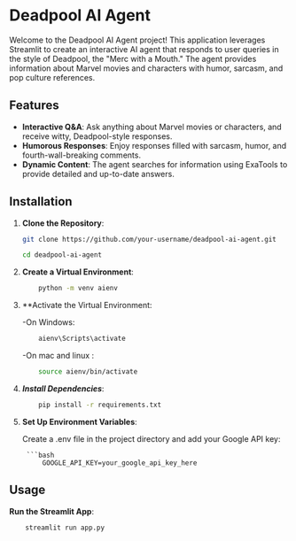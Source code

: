 # Deadpool AI Agent

Welcome to the Deadpool AI Agent project! This application leverages Streamlit to create an interactive AI agent that responds to user queries in the style of Deadpool, the "Merc with a Mouth." The agent provides information about Marvel movies and characters with humor, sarcasm, and pop culture references.

## Features

- **Interactive Q&A**: Ask anything about Marvel movies or characters, and receive witty, Deadpool-style responses.
- **Humorous Responses**: Enjoy responses filled with sarcasm, humor, and fourth-wall-breaking comments.
- **Dynamic Content**: The agent searches for information using ExaTools to provide detailed and up-to-date answers.

## Installation

1. **Clone the Repository**:

   ```bash
   git clone https://github.com/your-username/deadpool-ai-agent.git
   ```
   ```bash
   cd deadpool-ai-agent
    ```

2. **Create a Virtual Environment**:
    ```bash
        python -m venv aienv
    ```
3. **Activate the Virtual Environment:

    -On Windows:

    ```bash
        aienv\Scripts\activate
    ```
    -On mac and linux :

    ```bash 
        source aienv/bin/activate

4. ***Install Dependencies***:

    ```bash
        pip install -r requirements.txt
    ```
5. **Set Up Environment Variables**:

    Create a .env file in the project directory and add your Google API key:

        ```bash
            GOOGLE_API_KEY=your_google_api_key_here
        

## Usage

**Run the Streamlit App**:
```bash 
    streamlit run app.py
```